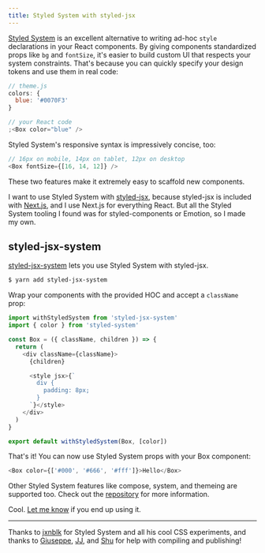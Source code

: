 ```yaml
---
title: Styled System with styled-jsx
---
```


[Styled System](https://styled-system.com/) is an excellent alternative to writing ad-hoc `style` declarations in your React components. By giving components
standardized props like `bg` and `fontSize`, it's easier to build custom UI that respects your system constraints. That's because you can quickly specify your
design tokens and use them in real code:

```js
// theme.js
colors: {
  blue: '#0070F3'
}

// your React code
;<Box color="blue" />
```

Styled System's responsive syntax is impressively concise, too:

```js
// 16px on mobile, 14px on tablet, 12px on desktop
<Box fontSize={[16, 14, 12]} />
```

These two features make it extremely easy to scaffold new components.

I want to use Styled System with [styled-jsx](https://github.com/zeit/styled-jsx), because styled-jsx is included with
[Next.js](https://github.com/zeit/next.js), and I use Next.js for everything React. But all the Styled System tooling I found was for styled-components or
Emotion, so I made my own.

## styled-jsx-system

[styled-jsx-system](https://github.com/katsuki-yuri/styled-jsx-system) lets you use Styled System with styled-jsx.

```bash
$ yarn add styled-jsx-system
```

Wrap your components with the provided HOC and accept a `className` prop:

```js
import withStyledSystem from 'styled-jsx-system'
import { color } from 'styled-system'

const Box = ({ className, children }) => {
  return (
    <div className={className}>
      {children}

      <style jsx>{`
        div {
          padding: 8px;
        }
      `}</style>
    </div>
  )
}

export default withStyledSystem(Box, [color])
```

That's it! You can now use Styled System props with your Box component:

```js
<Box color={['#000', '#666', '#fff']}>Hello</Box>
```

Other Styled System features like compose, system, and themeing are supported too. Check out the [repository](https://github.com/katsuki-yuri/styled-jsx-system)
for more information.

Cool. [Let me know](https://twitter.com/katsuki-yuri) if you end up using it.

---

Thanks to [jxnblk](https://twitter.com/jxnblk) for Styled System and all his cool CSS experiments, and thanks to
[Giuseppe](https://twitter.com/giuseppegurgone), [JJ](https://twitter.com/_ijjk), and [Shu](https://twitter.com/shuding_) for help with compiling and
publishing!
